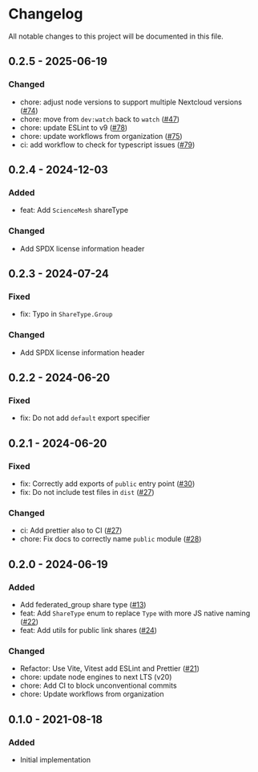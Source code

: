 <!--
  - SPDX-FileCopyrightText: 2021 Nextcloud GmbH and Nextcloud contributors
  - SPDX-License-Identifier: GPL-3.0-or-later
-->

# Changelog

All notable changes to this project will be documented in this file.

## 0.2.5 - 2025-06-19
### Changed
* chore: adjust node versions to support multiple Nextcloud versions \([\#74](https://github.com/nextcloud-libraries/nextcloud-sharing/pull/74)\)
* chore: move from `dev:watch` back to `watch` \([\#47](https://github.com/nextcloud-libraries/nextcloud-sharing/pull/47)\)
* chore: update ESLint to v9 \([\#78](https://github.com/nextcloud-libraries/nextcloud-sharing/pull/78)\)
* chore: update workflows from organization \([\#75](https://github.com/nextcloud-libraries/nextcloud-sharing/pull/75)\)
* ci: add workflow to check for typescript issues \([\#79](https://github.com/nextcloud-libraries/nextcloud-sharing/pull/79)\)

## 0.2.4 - 2024-12-03

### Added

- feat: Add `ScienceMesh` shareType

### Changed

- Add SPDX license information header

## 0.2.3 - 2024-07-24

### Fixed

- fix: Typo in `ShareType.Group`

### Changed

- Add SPDX license information header

## 0.2.2 - 2024-06-20

### Fixed

- fix: Do not add `default` export specifier

## 0.2.1 - 2024-06-20

### Fixed

- fix: Correctly add exports of `public` entry point \([\#30](https://github.com/nextcloud-libraries/nextcloud-sharing/pull/30)\)
- fix: Do not include test files in `dist` \([\#27](https://github.com/nextcloud-libraries/nextcloud-sharing/pull/27)\)

### Changed

- ci: Add prettier also to CI \([\#27](https://github.com/nextcloud-libraries/nextcloud-sharing/pull/29)\)
- chore: Fix docs to correctly name `public` module \([\#28](https://github.com/nextcloud-libraries/nextcloud-sharing/pull/28)\)

## 0.2.0 - 2024-06-19

### Added

- Add federated_group share type \([\#13](https://github.com/nextcloud-libraries/nextcloud-sharing/pull/13)\)
- feat: Add `ShareType` enum to replace `Type` with more JS native naming \([\#22](https://github.com/nextcloud-libraries/nextcloud-sharing/pull/22)\)
- feat: Add utils for public link shares \([\#24](https://github.com/nextcloud-libraries/nextcloud-sharing/pull/24)\)

### Changed

- Refactor: Use Vite, Vitest add ESLint and Prettier \([\#21](https://github.com/nextcloud-libraries/nextcloud-sharing/pull/21)\)
- chore: update node engines to next LTS (v20)
- chore: Add CI to block unconventional commits
- chore: Update workflows from organization

## 0.1.0 - 2021-08-18

### Added

- Initial implementation

